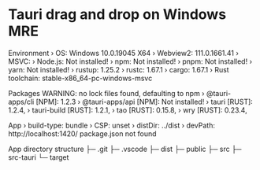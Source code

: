 # Tauri drag and drop on Windows MRE

Environment
  › OS: Windows 10.0.19045 X64
  › Webview2: 111.0.1661.41
  › MSVC: 
  › Node.js: Not installed!
  › npm: Not installed!
  › pnpm: Not installed!
  › yarn: Not installed!
  › rustup: 1.25.2
  › rustc: 1.67.1
  › cargo: 1.67.1
  › Rust toolchain: stable-x86_64-pc-windows-msvc 

Packages
WARNING: no lock files found, defaulting to npm
  › @tauri-apps/cli [NPM]: 1.2.3
  › @tauri-apps/api [NPM]: Not installed!
  › tauri [RUST]: 1.2.4,
  › tauri-build [RUST]: 1.2.1,
  › tao [RUST]: 0.15.8,
  › wry [RUST]: 0.23.4,

App
  › build-type: bundle
  › CSP: unset
  › distDir: ../dist
  › devPath: http://localhost:1420/
package.json not found

App directory structure
  ├─ .git
  ├─ .vscode
  ├─ dist
  ├─ public
  ├─ src
  ├─ src-tauri
  └─ target